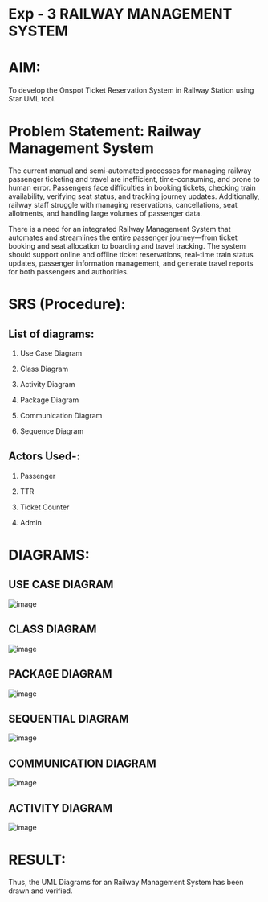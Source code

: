 # Exp - 3 RAILWAY MANAGEMENT SYSTEM

# AIM:

To develop the Onspot Ticket Reservation System in Railway Station using Star UML tool.

# Problem Statement: Railway Management System

The current manual and semi-automated processes for managing railway passenger ticketing and travel are inefficient, time-consuming, and prone to human error. Passengers face difficulties in booking tickets, 
checking train availability, verifying seat status, and tracking journey updates. Additionally, railway staff struggle with managing reservations, cancellations, seat allotments, and handling large volumes of 
passenger data.

There is a need for an integrated Railway Management System that automates and streamlines the entire passenger journey—from ticket booking and seat allocation to boarding and travel tracking. The system should 
support online and offline ticket reservations, real-time train status updates, passenger information management, and generate travel reports for both passengers and authorities.


# SRS (Procedure):

## List of diagrams:

1. Use Case Diagram

2. Class Diagram

3. Activity Diagram

4. Package Diagram

5. Communication Diagram

6. Sequence Diagram

## Actors Used-:

1. Passenger

2. TTR

3. Ticket Counter

4. Admin

# DIAGRAMS:
## USE CASE DIAGRAM
![image](https://github.com/user-attachments/assets/c225a734-c14f-469c-b2b8-8788b5971dea)


## CLASS DIAGRAM
![image](https://github.com/user-attachments/assets/fc79fbaa-1583-4118-95fe-b64748c52707)


## PACKAGE DIAGRAM
![image](https://github.com/user-attachments/assets/34fcfe8c-fe18-4f3e-ab5b-6464f8ea2c9a)


## SEQUENTIAL DIAGRAM
![image](https://github.com/user-attachments/assets/dcd4bf32-46a1-4468-8252-677b43b24a2c)


## COMMUNICATION DIAGRAM
![image](https://github.com/user-attachments/assets/ba1f5580-ea63-4162-8efc-fb6bd68eb38b)

## ACTIVITY DIAGRAM
![image](https://github.com/user-attachments/assets/05280d34-4729-4727-88b4-6da1c0f06800)


# RESULT:
Thus, the UML Diagrams for an Railway Management System has been drawn and verified.

